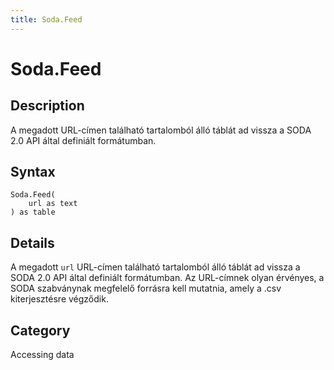 ```yaml
---
title: Soda.Feed
---
```


# Soda.Feed


## Description

A megadott URL-címen található tartalomból álló táblát ad vissza a SODA 2.0 API által definiált formátumban.


## Syntax

```powerquery
Soda.Feed(
    url as text
) as table
```


## Details

A megadott <code>url</code> URL-címen található tartalomból álló táblát ad vissza a SODA 2.0 API által definiált formátumban. Az URL-címnek olyan érvényes, a SODA szabványnak megfelelő forrásra kell mutatnia, amely a .csv kiterjesztésre végződik.



## Category
Accessing data
